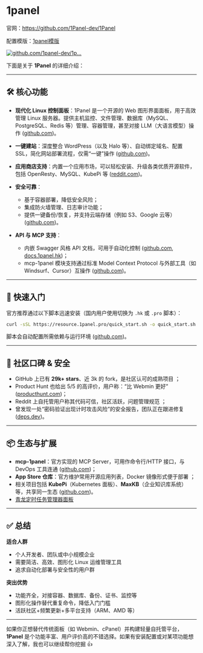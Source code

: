 # 1panel

官网：https://github.com/1Panel-dev/1Panel

配置模版：[1panel模版](./yml/docker-compose-1panel.yml)

[![github.com/1panel-dev/1p...](https://images.openai.com/thumbnails/url/zKn-bHicu1mSUVJSUGylr5-al1xUWVCSmqJbkpRnoJdeXJJYkpmsl5yfq5-Zm5ieWmxfaAuUsXL0S7F0Tw7K8sgpMUsKdgoKzXA2cTUyN3IPy8mv0C3JSjEIr8wviQg3dCwyLcnIz0j3zTIMyQ2PSPErK9ctLTWydFQrBgAUninm)](https://github.com/1Panel-dev/1Panel)

下面是关于 **1Panel** 的详细介绍：

---

## 🛠️ 核心功能

* **现代化 Linux 控制面板**：1Panel 是一个开源的 Web 图形界面面板，用于高效管理 Linux 服务器。提供主机监控、文件管理、数据库（MySQL、PostgreSQL、Redis 等）管理、容器管理，甚至对接 LLM（大语言模型）操作 ([github.com][1])。
* **一键建站**：深度整合 WordPress（以及 Halo 等）、自动绑定域名、配置 SSL，简化网站部署流程，仅需“一键”操作 ([github.com][1])。
* **应用商店支持**：内置一个应用市场，可以轻松安装、升级各类优质开源软件，包括 OpenResty、MySQL、KubePi 等 ([reddit.com][2])。
* **安全可靠**：

  * 基于容器部署，降低安全风险；
  * 集成防火墙管理、日志审计功能；
  * 提供一键备份/恢复，并支持云端存储（例如 S3、Google 云等）([github.com][1])。
* **API 与 MCP 支持**：

  * 内嵌 Swagger 风格 API 文档，可用于自动化控制 ([github.com][3], [docs.1panel.hk][4])；
  * mcp-1panel 模块支持通过标准 Model Context Protocol 与外部工具（如 Windsurf、Cursor）互操作 ([github.com][5])。

---

## 🚀 快速入门

官方推荐通过以下脚本迅速安装（国内用户使用切换为 `.hk` 或 `.pro` 脚本）：

```bash
curl -sSL https://resource.1panel.pro/quick_start.sh -o quick_start.sh && bash quick_start.sh
```

脚本会自动配置所需依赖与运行环境 ([github.com][1])。

---

## 📢 社区口碑 & 安全

* GitHub 上已有 **29k+ stars**、近 3k 的 fork，是社区认可的成熟项目 ；
* Product Hunt 也给出 5/5 的高评价，用户称：“比 Webmin 更好” ([producthunt.com][6])；
* Reddit 上自托管用户称其代码可信，社区活跃，问题管理规范 ；
* 曾发现一处“密码验证出现计时攻击风险”的安全报告，团队正在跟进修复 ([deps.dev][7])。

---

## 📦 生态与扩展

* **mcp-1panel**：官方实现的 MCP Server，可用作命令行/HTTP 接口，与 DevOps 工具连通 ([github.com][5])；
* **App Store 仓库**：官方维护常用开源应用列表，Docker 镜像形式便于部署 ；
* 相关项目包括 **KubePi**（Kubernetes 面板）、**MaxKB**（企业知识库系统）等，共享同一生态 ([github.com][8])。
* [青龙定时任务管理器面板](https://qinglong.online/)
---

## ✅ 总结

**适合人群**

* 个人开发者、团队或中小规模企业
* 需要简洁、高效、图形化 Linux 运维管理工具
* 追求自动化部署与安全性的用户群

**突出优势**

* 功能齐全，对接容器、数据库、备份、证书、监控等
* 图形化操作替代重复命令，降低入门门槛
* 活跃社区+频繁更新+多平台支持（ARM、AMD 等）

---

如果你正想替代传统面板（如 Webmin、cPanel）并构建轻量自托管平台，**1Panel** 是个功能丰富、用户评价高的不错选择。如果有安装配置或对某项功能想深入了解，我也可以继续帮你挖掘 👍

[1]: https://github.com/1Panel-dev/1Panel?utm_source=chatgpt.com "1Panel provides an intuitive web interface and MCP Server ... - GitHub"
[2]: https://www.reddit.com/r/selfhosted/comments/1hi7ola/introducing_1panel_a_webbased_linux_server/?utm_source=chatgpt.com "Introducing 1Panel - A web-based Linux Server Management Tool ..."
[3]: https://github.com/1Panel-dev/1Panel/releases?utm_source=chatgpt.com "Releases · 1Panel-dev/1Panel - GitHub"
[4]: https://docs.1panel.hk/dev_manual/api_manual/?utm_source=chatgpt.com "docs.1panel.hk/dev_manua..."
[5]: https://github.com/1Panel-dev/mcp-1panel?utm_source=chatgpt.com "mcp-1panel is an implementation of the Model Context ... - GitHub"
[6]: https://www.producthunt.com/products/1panel/reviews?review=1034656&utm_source=chatgpt.com "producthunt.com/products..."
[7]: https://deps.dev/go/github.com%2F1Panel-dev%2F1Panel/v1.5.0?utm_source=chatgpt.com "github.com/1Panel-dev/1Panel | Go | Open Source Insights"
[8]: https://github.com/1Panel-dev?utm_source=chatgpt.com "1Panel-dev - GitHub"
